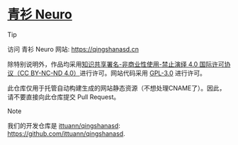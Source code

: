 # [青衫 Neuro](https://qingshanasd.cn)

> [!TIP]
> 访问 青衫 Neuro 网站: <https://qingshanasd.cn>

除特别说明外，作品均采用[知识共享署名-非商业性使用-禁止演绎 4.0 国际许可协议（CC BY-NC-ND 4.0）](https://github.com/ittuann/qingshanasd/blob/main/LICENSE-CC-BY-NC-ND)进行许可。网站代码采用 [GPL-3.0](https://github.com/ittuann/qingshanasd/blob/main/LICENSE) 进行许可。

此仓库仅用于托管自动构建生成的网站静态资源（不想处理CNAME了）。因此，请不要直接向此仓库提交 Pull Request。

> [!NOTE]
> 我们的开发仓库是 [ittuann/qingshanasd](https://github.com/ittuann/qingshanasd): <https://github.com/ittuann/qingshanasd>.
